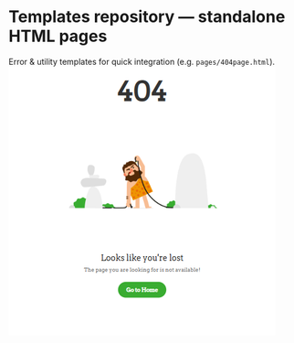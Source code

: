 # Templates repository — standalone HTML pages

Error & utility templates for quick integration (e.g. `pages/404page.html`).  
![Preview of 404 page](pages/404.png)
